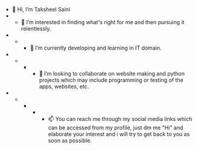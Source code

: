 - 👋 Hi, I’m Taksheel Saini
- - 👀 I’m interested in finding what's right for me and then pursuing it relentlessly.
- - - 🌱 I’m currently developing and learning in IT domain.
- - - - 💞️ I’m looking to collaborate on website making and python projects which may include programming or testing of the apps, websites, etc.
- - - - - 📫 You can reach me through my social media links which can be accessed from my profile, just dm me "Hi" and elaborate your interest and i will try to get back to you as soon as possible.
